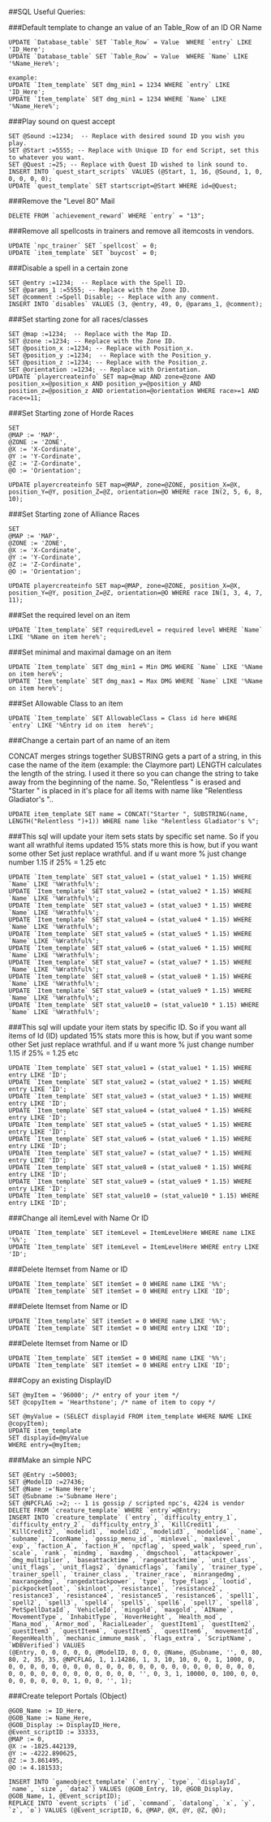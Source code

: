 ##SQL Useful Queries:

###Default template to change an value of an Table_Row of an ID OR Name

    UPDATE `Database_table` SET `Table_Row` = Value  WHERE `entry` LIKE 'ID_Here';
    UPDATE `Database_table` SET `Table_Row` = Value  WHERE `Name` LIKE '%Name_Here%';

    example:
    UPDATE `Item_template` SET dmg_min1 = 1234 WHERE `entry` LIKE 'ID_Here';
    UPDATE `Item_template` SET dmg_min1 = 1234 WHERE `Name` LIKE '%Name_Here%';

###Play sound on quest accept

    SET @Sound :=1234;  -- Replace with desired sound ID you wish you play.
    SET @Start :=5555; -- Replace with Unique ID for end Script, set this to whatever you want.
    SET @Quest :=25; -- Replace with Quest ID wished to link sound to.
    INSERT INTO `quest_start_scripts` VALUES (@Start, 1, 16, @Sound, 1, 0, 0, 0, 0, 0);
    UPDATE `quest_template` SET startscript=@Start WHERE id=@Quest;    

###Remove the "Level 80" Mail

    DELETE FROM `achievement_reward` WHERE `entry` = "13";

###Remove all spellcosts in trainers and remove all itemcosts in vendors.

    UPDATE `npc_trainer` SET `spellcost` = 0;
    UPDATE `item_template` SET `buycost` = 0;

###Disable a spell in a certain zone

    SET @entry :=1234;  -- Replace with the Spell ID.
    SET @params_1 :=5555; -- Replace with the Zone ID.
    SET @comment :=Spell Disable; -- Replace with any comment.
    INSERT INTO `disables` VALUES (3, @entry, 49, 0, @params_1, @comment);

###Set starting zone for all races/classes

    SET @map :=1234;  -- Replace with the Map ID.
    SET @zone :=1234; -- Replace with the Zone ID.
    SET @position_x :=1234; -- Replace with Position_x.
    SET @position_y :=1234;  -- Replace with the Position_y.
    SET @position_z :=1234; -- Replace with the Position_z.
    SET @orientation :=1234; -- Replace with Orientation.
    UPDATE `playercreateinfo` SET map=@map AND zone=@zone AND position_x=@position_x AND position_y=@position_y AND     position_z=@position_z AND orientation=@orientation WHERE race>=1 AND race<=11;

###Set Starting zone of Horde Races

    SET
    @MAP := 'MAP',
    @ZONE := 'ZONE',
    @X := 'X-Cordinate',
    @Y := 'Y-Cordinate',
    @Z := 'Z-Cordinate',
    @O := 'Orientation';

    UPDATE playercreateinfo SET map=@MAP, zone=@ZONE, position_X=@X, position_Y=@Y, position_Z=@Z, orientation=@O WHERE race IN(2, 5, 6, 8, 10);

###Set Starting zone of Alliance Races

    SET
    @MAP := 'MAP',
    @ZONE := 'ZONE',
    @X := 'X-Cordinate',
    @Y := 'Y-Cordinate',
    @Z := 'Z-Cordinate',
    @O := 'Orientation';

    UPDATE playercreateinfo SET map=@MAP, zone=@ZONE, position_X=@X, position_Y=@Y, position_Z=@Z, orientation=@O WHERE race IN(1, 3, 4, 7, 11);

###Set the required level on an item

    UPDATE `Item_template` SET requiredLevel = required level WHERE `Name` LIKE '%Name on item here%';

###Set minimal and maximal damage on an item

    UPDATE `Item_template` SET dmg_min1 = Min DMG WHERE `Name` LIKE '%Name on item here%';
    UPDATE `Item_template` SET dmg_max1 = Max DMG WHERE `Name` LIKE '%Name on item here%';

###Set Allowable Class to an item

    UPDATE `Item_template` SET AllowableClass = Class id here WHERE `entry` LIKE '%Entry id on item  here%';

###Change a certain part of an name of an item

CONCAT merges strings together
SUBSTRING gets a part of a string, in this case the name of the item (example: the Claymore part)
LENGTH calculates the length of the string. I used it there so you can change the string to take away from the beginning of the name.
So, "Relentless " is erased and "Starter " is placed in it's place for all items with name like "Relentless Gladiator's "..

    UPDATE item_template SET name = CONCAT("Starter ", SUBSTRING(name, LENGTH("Relentless ")+1)) WHERE name like "Relentless Gladiator's %";

###This sql will update your item sets stats by specific set name.
So if you want all wrathful items updated 15% stats more this is how, but if you want some other Set just replace wrathful.
and if u want more % just change number 1.15 if 25% = 1.25 etc

    UPDATE `Item_template` SET stat_value1 = (stat_value1 * 1.15) WHERE `Name` LIKE '%Wrathful%';
    UPDATE `Item_template` SET stat_value2 = (stat_value2 * 1.15) WHERE `Name` LIKE '%Wrathful%';
    UPDATE `Item_template` SET stat_value3 = (stat_value3 * 1.15) WHERE `Name` LIKE '%Wrathful%';
    UPDATE `Item_template` SET stat_value4 = (stat_value4 * 1.15) WHERE `Name` LIKE '%Wrathful%';
    UPDATE `Item_template` SET stat_value5 = (stat_value5 * 1.15) WHERE `Name` LIKE '%Wrathful%';
    UPDATE `Item_template` SET stat_value6 = (stat_value6 * 1.15) WHERE `Name` LIKE '%Wrathful%';
    UPDATE `Item_template` SET stat_value7 = (stat_value7 * 1.15) WHERE `Name` LIKE '%Wrathful%';
    UPDATE `Item_template` SET stat_value8 = (stat_value8 * 1.15) WHERE `Name` LIKE '%Wrathful%';
    UPDATE `Item_template` SET stat_value9 = (stat_value9 * 1.15) WHERE `Name` LIKE '%Wrathful%';
    UPDATE `Item_template` SET stat_value10 = (stat_value10 * 1.15) WHERE `Name` LIKE '%Wrathful%';

###This sql will update your item stats by specific ID.
So if you want all items of Id (ID) updated 15% stats more this is how, but if you want some other Set just replace wrathful.
and if u want more % just change number 1.15 if 25% = 1.25 etc

    UPDATE `Item_template` SET stat_value1 = (stat_value1 * 1.15) WHERE entry LIKE 'ID';
    UPDATE `Item_template` SET stat_value2 = (stat_value2 * 1.15) WHERE entry LIKE 'ID';
    UPDATE `Item_template` SET stat_value3 = (stat_value3 * 1.15) WHERE entry LIKE 'ID';
    UPDATE `Item_template` SET stat_value4 = (stat_value4 * 1.15) WHERE entry LIKE 'ID';
    UPDATE `Item_template` SET stat_value5 = (stat_value5 * 1.15) WHERE entry LIKE 'ID';
    UPDATE `Item_template` SET stat_value6 = (stat_value6 * 1.15) WHERE entry LIKE 'ID';
    UPDATE `Item_template` SET stat_value7 = (stat_value7 * 1.15) WHERE entry LIKE 'ID';
    UPDATE `Item_template` SET stat_value8 = (stat_value8 * 1.15) WHERE entry LIKE 'ID';
    UPDATE `Item_template` SET stat_value9 = (stat_value9 * 1.15) WHERE entry LIKE 'ID';
    UPDATE `Item_template` SET stat_value10 = (stat_value10 * 1.15) WHERE entry LIKE 'ID';

###Change all itemLevel with Name Or ID

    UPDATE `Item_template` SET itemLevel = ItemLevelHere WHERE name LIKE '%%';
    UPDATE `Item_template` SET itemLevel = ItemLevelHere WHERE entry LIKE 'ID';

###Delete Itemset from Name or ID

    UPDATE `Item_template` SET itemSet = 0 WHERE name LIKE '%%';
    UPDATE `Item_template` SET itemSet = 0 WHERE entry LIKE 'ID';

###Delete Itemset from Name or ID

    UPDATE `Item_template` SET itemSet = 0 WHERE name LIKE '%%';
    UPDATE `Item_template` SET itemSet = 0 WHERE entry LIKE 'ID';

###Delete Itemset from Name or ID

    UPDATE `Item_template` SET itemSet = 0 WHERE name LIKE '%%';
    UPDATE `Item_template` SET itemSet = 0 WHERE entry LIKE 'ID';

###Copy an existing DisplayID

    SET @myItem = '96000'; /* entry of your item */
    SET @copyItem = 'Hearthstone'; /* name of item to copy */

    SET @myValue = (SELECT displayid FROM item_template WHERE NAME LIKE @copyItem);
    UPDATE item_template
    SET displayid=@myValue
    WHERE entry=@myItem;

###Make an simple NPC

    SET @Entry :=50003;
    SET @ModelID :=27436;
    SET @Name :='Name Here';
    SET @Subname :='Subname Here';
    SET @NPCFLAG :=2; -- 1 is gossip / scripted npc's, 4224 is vendor
    DELETE FROM `creature_template` WHERE `entry`=@Entry;
    INSERT INTO `creature_template` (`entry`, `difficulty_entry_1`, `difficulty_entry_2`, `difficulty_entry_3`, `KillCredit1`, `KillCredit2`, `modelid1`, `modelid2`, `modelid3`, `modelid4`, `name`, `subname`, `IconName`, `gossip_menu_id`, `minlevel`, `maxlevel`, `exp`, `faction_A`, `faction_H`, `npcflag`, `speed_walk`, `speed_run`, `scale`, `rank`, `mindmg`, `maxdmg`, `dmgschool`, `attackpower`, `dmg_multiplier`, `baseattacktime`, `rangeattacktime`, `unit_class`, `unit_flags`, `unit_flags2`, `dynamicflags`, `family`, `trainer_type`, `trainer_spell`, `trainer_class`, `trainer_race`, `minrangedmg`, `maxrangedmg`, `rangedattackpower`, `type`, `type_flags`, `lootid`, `pickpocketloot`, `skinloot`, `resistance1`, `resistance2`, `resistance3`, `resistance4`, `resistance5`, `resistance6`, `spell1`, `spell2`, `spell3`, `spell4`, `spell5`, `spell6`, `spell7`, `spell8`, `PetSpellDataId`, `VehicleId`, `mingold`, `maxgold`, `AIName`, `MovementType`, `InhabitType`, `HoverHeight`, `Health_mod`, `Mana_mod`, `Armor_mod`, `RacialLeader`, `questItem1`, `questItem2`, `questItem3`, `questItem4`, `questItem5`, `questItem6`, `movementId`, `RegenHealth`, `mechanic_immune_mask`, `flags_extra`, `ScriptName`, `WDBVerified`) VALUES
    (@Entry, 0, 0, 0, 0, 0, @ModelID, 0, 0, 0, @Name, @Subname, '', 0, 80, 80, 2, 35, 35, @NPCFLAG, 1, 1.14286, 1, 3, 10, 10, 0, 0, 1, 1000, 0, 0, 0, 0, 0, 0, 0, 0, 0, 0, 0, 0, 0, 0, 0, 0, 0, 0, 0, 0, 0, 0, 0, 0, 0, 0, 0, 0, 0, 0, 0, 0, 0, 0, 0, 0, '', 0, 3, 1, 10000, 0, 100, 0, 0, 0, 0, 0, 0, 0, 0, 1, 0, 0, '', 1);

###Create teleport Portals (Object)

    @GOB_Name := ID_Here,
    @GOB_Name := Name_Here,
    @GOB_Display := DisplayID_Here,
    @Event_scriptID := 33333,
    @MAP := 0,
    @X := -1825.442139,
    @Y := -4222.890625,
    @Z := 3.861495,
    @O := 4.181533;
 
    INSERT INTO `gameobject_template` (`entry`, `type`, `displayId`, `name`, `size`, `data2`) VALUES (@GOB_Entry, 10, @GOB_Display, @GOB_Name, 1, @Event_scriptID);
    REPLACE INTO `event_scripts` (`id`, `command`, `datalong`, `x`, `y`, `z`, `o`) VALUES (@Event_scriptID, 6, @MAP, @X, @Y, @Z, @O);
